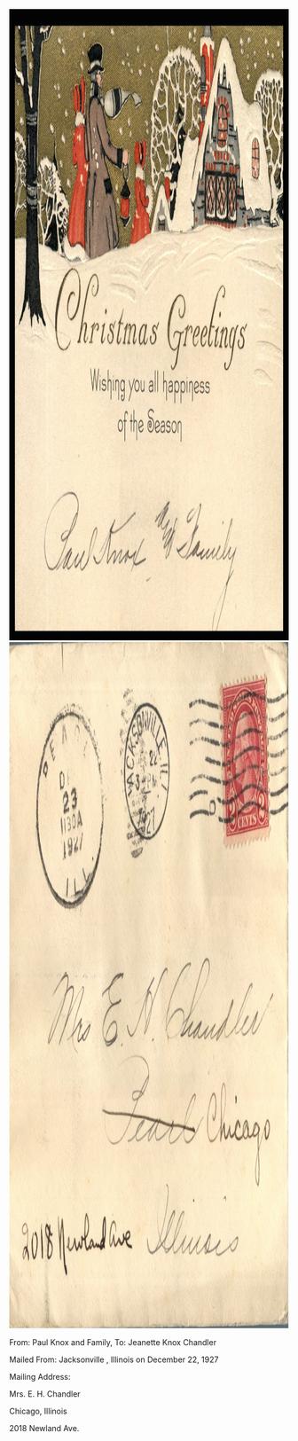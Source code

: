<html><body><a href="/wp-content/uploads/2014/05/postcard-2014-20140521_18171275_0321.jpg"><img class="alignnone size-full wp-image-797" src="/wp-content/uploads/2014/05/postcard-2014-20140521_18171275_0321.jpg" alt="postcard-2014-20140521_18171275_0321" width="1475" height="1139"></a><a href="/wp-content/uploads/1927/12/postcard-2014-20140528_17351382_0353.jpg"><img class="alignnone size-full wp-image-833" src="/wp-content/uploads/1927/12/postcard-2014-20140528_17351382_0353.jpg" alt="postcard-2014-20140528_17351382_0353" width="1433" height="1238"></a>



From: Paul Knox and Family, To: Jeanette Knox Chandler

Mailed From: Jacksonville , Illinois on December 22, 1927



Mailing Address:

Mrs. E. H. Chandler

Chicago, Illinois

2018 Newland Ave.</body></html>